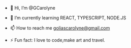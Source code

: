 - 👋 Hi, I’m @GCarolyne
- 🌱 I’m currently learning REACT, TYPESCRIPT, NODE.JS
- 📫 How to reach me goliascarolyne@gmail.com

- ⚡ Fun fact: I love to code,make art and travel. 

<!---
GCarolyne/GCarolyne is a ✨ special ✨ repository because its `README.md` (this file) appears on your GitHub profile.
You can click the Preview link to take a look at your changes.
--->
